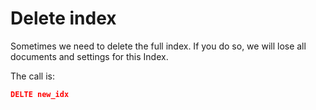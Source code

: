 # Delete index

Sometimes we need to delete the full index.
If you do so, we will lose all documents and settings for this Index.

The call is:

```json
DELTE new_idx
```
